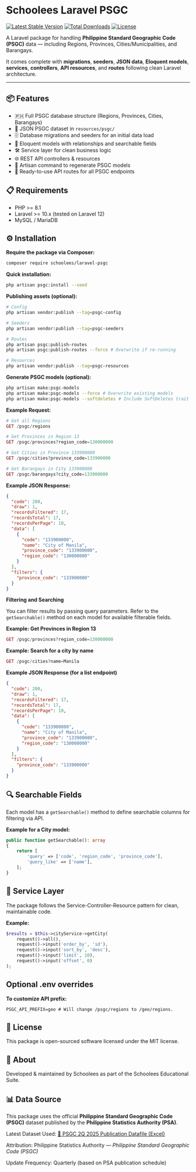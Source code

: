 # Schoolees Laravel PSGC

[![Latest Stable Version](https://img.shields.io/packagist/v/schoolees/laravel-psgc.svg?style=flat-square)](https://packagist.org/packages/schoolees/laravel-psgc)
[![Total Downloads](https://img.shields.io/packagist/dt/schoolees/laravel-psgc.svg?style=flat-square)](https://packagist.org/packages/schoolees/laravel-psgc)
[![License](https://img.shields.io/packagist/l/schoolees/laravel-psgc.svg?style=flat-square)](LICENSE)

A Laravel package for handling **Philippine Standard Geographic Code (PSGC)** data — including Regions, Provinces, Cities/Municipalities, and Barangays.  

It comes complete with **migrations**, **seeders**, **JSON data**, **Eloquent models**, **services**, **controllers**, **API resources**, and **routes** following clean Laravel architecture.

---

## 📦 Features
- 🇵🇭 Full PSGC database structure (Regions, Provinces, Cities, Barangays)
- 📂 JSON PSGC dataset in `resources/psgc/`
- 🗄 Database migrations and seeders for an initial data load
- 🧩 Eloquent models with relationships and searchable fields
- 🛠 Service layer for clean business logic
- 🌐 REST API controllers & resources
- 🚀 Artisan command to regenerate PSGC models
- 📡 Ready-to-use API routes for all PSGC endpoints


## 📋 Requirements
- PHP >= 8.1
- Laravel >= 10.x (tested on Laravel 12)
- MySQL / MariaDB


## ⚙️ Installation
**Require the package via Composer:**
```bash
composer require schoolees/laravel-psgc
```
**Quick installation:**
```bash
php artisan psgc:install --seed
```
**Publishing assets (optional):**
```bash
# Config
php artisan vendor:publish --tag=psgc-config

# Seeders
php artisan vendor:publish --tag=psgc-seeders

# Routes
php artisan psgc:publish-routes
php artisan psgc:publish-routes --force # Overwrite if re-running

# Resources
php artisan vendor:publish --tag=psgc-resources
```
**Generate PSGC models (optional):**
```bash
php artisan make:psgc-models
php artisan make:psgc-models --force # Overwrite existing models
php artisan make:psgc-models --softdeletes # Include SoftDeletes trait
```

**Example Request:**
```php
# Get all Regions
GET /psgc/regions

# Get Provinces in Region 13
GET /psgc/provinces?region_code=130000000

# Get Cities in Province 133900000
GET /psgc/cities?province_code=133900000

# Get Barangays in City 133900000
GET /psgc/barangays?city_code=133900000
```
**Example JSON Response:**
```json
{
  "code": 200,
  "draw": 1,
  "recordsFiltered": 17,
  "recordsTotal": 17,
  "recordsPerPage": 10,
  "data": [
    {
      "code": "133900000",
      "name": "City of Manila",
      "province_code": "133900000",
      "region_code": "130000000"
    }
  ],
  "filters": {
    "province_code": "133900000"
  }
}
```

**Filtering and Searching**

You can filter results by passing query parameters. Refer to the `getSearchable()` method on each model for available filterable fields.

**Example: Get Provinces in Region 13**
```php
GET /psgc/provinces?region_code=130000000
```

**Example: Search for a city by name**
```php
GET /psgc/cities?name=Manila
```

**Example JSON Response (for a list endpoint)**
```json
{
  "code": 200,
  "draw": 1,
  "recordsFiltered": 17,
  "recordsTotal": 17,
  "recordsPerPage": 10,
  "data": [
    {
      "code": "133900000",
      "name": "City of Manila",
      "province_code": "133900000",
      "region_code": "130000000"
    }
  ],
  "filters": {
    "province_code": "133900000"
  }
}
```

## 🔍 Searchable Fields
Each model has a `getSearchable()` method to define searchable columns for filtering via API.

**Example for a City model:**
```php
public function getSearchable(): array
{
    return [
        'query' => ['code', 'region_code', 'province_code'],
        'query_like' => ['name'],
    ];
}
```

## 🧩 Service Layer
The package follows the Service-Controller-Resource pattern for clean, maintainable code.

**Example:**
```php
$results = $this->cityService->getCity(
    request()->all(),
    request()->input('order_by', 'id'),
    request()->input('sort_by', 'desc'),
    request()->input('limit', 10),
    request()->input('offset', 0)
);
```

## Optional .env overrides
**To customize API prefix:**
```env
PSGC_API_PREFIX=geo # Will change /psgc/regions to /geo/regions.
```

## 📜 License
This package is open-sourced software licensed under the MIT license.

## 🏢 About
Developed & maintained by Schoolees as part of the Schoolees Educational Suite.

## 📊 Data Source
This package uses the official **Philippine Standard Geographic Code (PSGC)** dataset published by the **Philippine Statistics Authority (PSA)**.

Latest Dataset Used:
[📄 PSGC 2Q 2025 Publication Datafile (Excel)](https://psa.gov.ph/system/files/scd/PSGC-2Q-2025-Publication-Datafile.xlsx)

Attribution:
Philippine Statistics Authority — *Philippine Standard Geographic Code (PSGC)*

Update Frequency:
Quarterly (based on PSA publication schedule)












